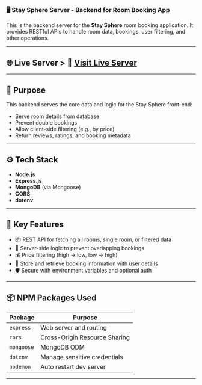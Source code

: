 ### 🖥️ Stay Sphere Server - Backend for Room Booking App

This is the backend server for the **Stay Sphere** room booking application. It provides RESTful APIs to handle room data, bookings, user filtering, and other operations.

---

## 🌐 Live Server > 🔗 [Visit Live Server](https://stay-sphere-server-ashen.vercel.app)

---

## 🎯 Purpose

This backend serves the core data and logic for the Stay Sphere front-end:
- Serve room details from database
- Prevent double bookings
- Allow client-side filtering (e.g., by price)
- Return reviews, ratings, and booking metadata

---

## ⚙️ Tech Stack

- **Node.js**
- **Express.js**
- **MongoDB** (via Mongoose)
- **CORS**
- **dotenv**

---

## 🚀 Key Features

- 📦 REST API for fetching all rooms, single room, or filtered data
- 🧠 Server-side logic to prevent overlapping bookings
- 💰 Price filtering (high → low, low → high)
- 📅 Store and retrieve booking information with user details
- 🛡️ Secure with environment variables and optional auth

---

## 📦 NPM Packages Used

| Package         | Purpose                                 |
|-----------------|------------------------------------------|
| `express`       | Web server and routing                   |
| `cors`          | Cross-Origin Resource Sharing            |
| `mongoose`      | MongoDB ODM                              |
| `dotenv`        | Manage sensitive credentials             |
| `nodemon`       | Auto restart dev server                  |

---
